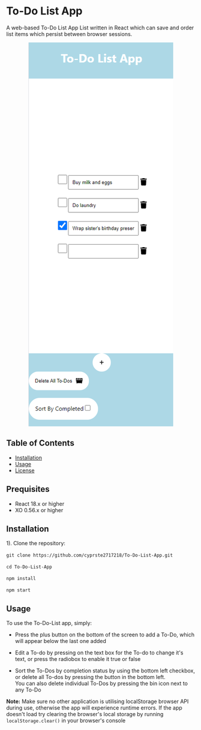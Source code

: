 # To-Do List App
A web-based To-Do List App List written in React which can save and order list items which persist between browser sessions.

<div align='center'>
  <img src="https://github.com/cyprste2717218/To-Do-List-App/blob/main/image/screenshot.png" alt="Screenshot of To-Do List Web app on mobile viewport"/>
</div>

## Table of Contents

- [Installation](#installation)
- [Usage](#usage)
- [License](https://github.com/cyprste2717218/To-Do-List-App?tab=MIT-1-ov-file)

## Prequisites

- React 18.x or higher
- XO 0.56.x or higher

## Installation

1). Clone the repository:

```git clone https://github.com/cyprste2717218/To-Do-List-App.git```

```cd To-Do-List-App```

```npm install```

```npm start```

## Usage

To use the To-Do-List app, simply:

- Press the plus button on the bottom of the screen to add a To-Do, which will appear below the last one added

- Edit a To-do by pressing on the text box for the To-do to change it's text, or press the radiobox to enable it true or false

- Sort the To-Dos by completion status by using the bottom left checkbox, or delete all To-dos by pressing the button in the bottom left. <br>
You can also delete individual To-Dos by pressing the bin icon next to any To-Do


**Note:** 
Make sure no other application is utilising localStorage browser API during use, otherwise the app will experience runtime errors.
If the app doesn't load try clearing the browser's local storage by running ```localStorage.clear()``` in your browser's console
